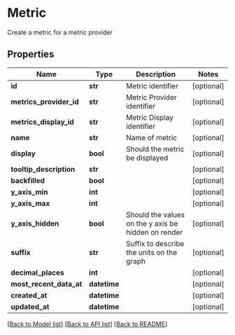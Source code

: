 # Metric

Create a metric for a metric provider
## Properties
Name | Type | Description | Notes
------------ | ------------- | ------------- | -------------
**id** | **str** | Metric identifier | [optional] 
**metrics_provider_id** | **str** | Metric Provider identifier | [optional] 
**metrics_display_id** | **str** | Metric Display identifier | [optional] 
**name** | **str** | Name of metric | [optional] 
**display** | **bool** | Should the metric be displayed | [optional] 
**tooltip_description** | **str** |  | [optional] 
**backfilled** | **bool** |  | [optional] 
**y_axis_min** | **int** |  | [optional] 
**y_axis_max** | **int** |  | [optional] 
**y_axis_hidden** | **bool** | Should the values on the y axis be hidden on render | [optional] 
**suffix** | **str** | Suffix to describe the units on the graph | [optional] 
**decimal_places** | **int** |  | [optional] 
**most_recent_data_at** | **datetime** |  | [optional] 
**created_at** | **datetime** |  | [optional] 
**updated_at** | **datetime** |  | [optional] 

[[Back to Model list]](../README.md#documentation-for-models) [[Back to API list]](../README.md#documentation-for-api-endpoints) [[Back to README]](../README.md)


